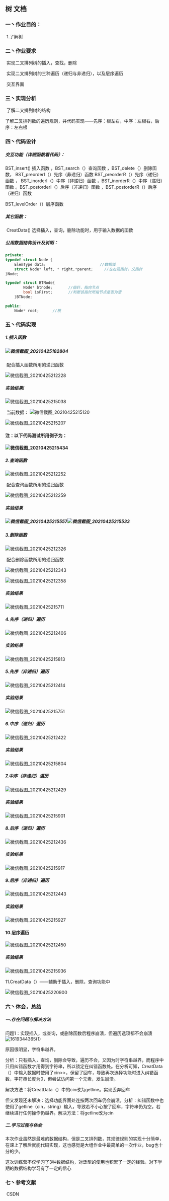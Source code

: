 ## 																树   文档

### 一丶作业目的：

​	1.了解树

### 二丶作业要求

​	 实现二叉排列树的插入，查找，删除

​	 实现二叉排列树的三种遍历（递归与非递归），以及层序遍历

​	 交互界面

### 三丶实现分析

​		了解二叉排列树的结构

​		了解二叉排列数的遍历规则，并代码实现——先序：根左右，中序：左根右，后序：左右根

### 四丶代码设计

##### 			交互功能（详细函数看代码）：

BST_insert()   插入函数  ，BST_search（）查询函数 ，BST_delete（）删除函数， BST_preorderI（）先序（非递归）函数    BST_preorderR（）先序（递归）函数 ， BST_inorderI（）中序（非递归）函数 ，BST_inorderR（）中序（递归）函数 。BST_postorderI（）后序（非递归）函数 ，BST_postorderR（）后序（递归）函数 

BST_levelOrder（）层序函数

##### 			其它函数：

​		 CreatData() 选择插入，查询，删除功能时，用于输入数据的函数

##### 		     公用数据结构设计及说明：

```c++
private:
typedef struct Node {
	ElemType data;						  //数据域
	struct Node* left, * right,*parent;		//左右孩指针，父指针
}Node;

typedef struct BTNode{
		Node* btnode;		//指针，指向节点
		bool isFirst;		//判断该指针所指节点是否为空
	}BTNode;

public:
	Node* root;      //根
```



### 五丶代码实现			

##### 		1.插入函数

##### 				![微信截图_20210425182804](文档图片/微信截图_20210425182804.png)

​	配合插入函数所用的递归函数

![微信截图_20210425212228](文档图片/微信截图_20210425212228.png)

##### 	   实验结果!

![微信截图_20210425215038](文档图片/微信截图_20210425215038.png)

​		当前数据：					![微信截图_20210425215120](文档图片/微信截图_20210425215120.png)

![微信截图_20210425215207](文档图片/微信截图_20210425215207.png)

#### 注：以下代码测试所用例子为：

#### 	![微信截图_20210425215434](文档图片/微信截图_20210425215434.png)

##### 2.查询函数

![微信截图_20210425212252](文档图片/微信截图_20210425212252.png)

​	配合查询函数所用的递归函数

![微信截图_20210425212259](文档图片/微信截图_20210425212259.png)

##### 实验结果

##### ![微信截图_20210425215557](文档图片/微信截图_20210425215557.png)![微信截图_20210425215533](文档图片/微信截图_20210425215533.png)

##### 3.删除函数

![微信截图_20210425212326](文档图片/微信截图_20210425212326.png)

​	配合删除函数所用的递归函数

![微信截图_20210425212343](文档图片/微信截图_20210425212343.png)

![微信截图_20210425212358](文档图片/微信截图_20210425212358.png)

##### 实验结果

![微信截图_20210425215711](文档图片/微信截图_20210425215711.png)

##### 4.先序（递归）遍历

![微信截图_20210425212406](文档图片/微信截图_20210425212406.png)

##### 实验结果

![微信截图_20210425215813](文档图片/微信截图_20210425215813.png)

##### 5.先序（非递归）遍历

![微信截图_20210425212414](文档图片/微信截图_20210425212414.png)

##### 实验结果

![微信截图_20210425215751](文档图片/微信截图_20210425215751.png)

##### 6.中序（递归）遍历

![微信截图_20210425212422](文档图片/微信截图_20210425212422.png)

##### 实验结果

![微信截图_20210425215804](文档图片/微信截图_20210425215804.png)

##### 7.中序（非递归）遍历

![微信截图_20210425212429](文档图片/微信截图_20210425212429.png)

##### 实验结果

![微信截图_20210425215901](文档图片/微信截图_20210425215901.png)

##### 8.后序（递归）遍历

![微信截图_20210425212436](文档图片/微信截图_20210425212436.png)

##### 实验结果

![微信截图_20210425215917](文档图片/微信截图_20210425215917.png)

##### 9.后序（非递归）遍历

![微信截图_20210425212443](文档图片/微信截图_20210425212443.png)

##### 实验结果

![微信截图_20210425215927](文档图片/微信截图_20210425215927.png)

#### 10.层序遍历

![微信截图_20210425212450](文档图片/微信截图_20210425212450.png)

##### 实验结果

![微信截图_20210425215936](文档图片/微信截图_20210425215936.png)

11.CreatData（）——辅助于插入，删除，查询功能中

![微信截图_20210425220900](文档图片/微信截图_20210425220900.png)

### 六丶体会，总结

##### 	一.存在问题与解决方法

​		问题1：实现插入，或查询，或删除函数后程序崩溃，但遍历选项都不会崩溃![1619344365(1)](文档图片/1619344365(1).png)

原因很明显，字符串越界。

分析：只有插入，查询，删除会导致，遍历不会，又因为时字符串越界，而程序中只用纠错函数才用得到字符串，所以锁定在纠错函数处。在分析可知，CreatData（）中输入数据时使用了cin>>，保留了回车，导致再次选择功能时进入纠错函数，字符串长度为0，但尝试访问第一个元素，发生崩溃。

解决方法：将CreatData（）中的cin改为getline。实现丢弃回车

但又发现还未解决：选择功能界面处连按两次回车仍会崩溃，分析：纠错函数中也使用了getline（cin，string）输入，导致若不小心按了回车，字符串仍为空，若继续进行任何操作仍越界。解决方法：将getline改为cin



##### 	二.学习过程与体会

​		本次作业虽然是最难的数据结构，但是二叉排列数，其规律规则的实现十分简单，在课上了解后就能代码实现，这也感觉是大组作业中最简单的一次作业，bug也十分的少。

​		这次训练营不仅学习了3种数据结构，对泛型的使用也积累了一定的经验。对下学期的数据结构学习有了一定的信心

### 七丶参考文献

​		CSDN